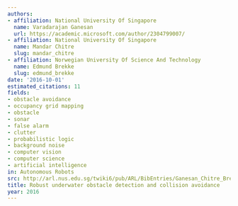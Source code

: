 ```yaml
---
authors:
- affiliation: National University Of Singapore
  name: Varadarajan Ganesan
  url: https://academic.microsoft.com/author/2304799007/
- affiliation: National University Of Singapore
  name: Mandar Chitre
  slug: mandar_chitre
- affiliation: Norwegian University Of Science And Technology
  name: Edmund Brekke
  slug: edmund_brekke
date: '2016-10-01'
estimated_citations: 11
fields:
- obstacle avoidance
- occupancy grid mapping
- obstacle
- sonar
- false alarm
- clutter
- probabilistic logic
- background noise
- computer vision
- computer science
- artificial intelligence
in: Autonomous Robots
src: http://arl.nus.edu.sg/twiki6/pub/ARL/BibEntries/Ganesan_Chitre_Brekke_2014_Robust_Underwater_Obstacle.pdf
title: Robust underwater obstacle detection and collision avoidance
year: 2016
---
```

